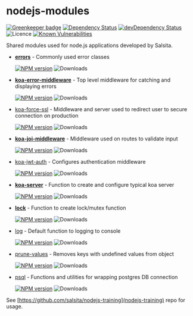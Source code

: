 # nodejs-modules

[![Greenkeeper badge](https://badges.greenkeeper.io/salsita/nodejs-modules.svg)](https://greenkeeper.io/)
[![Dependency Status](https://img.shields.io/david/salsita/nodejs-modules.svg)](https://david-dm.org/salsita/nodejs-modules)
[![devDependency Status](https://img.shields.io/david/dev/salsita/nodejs-modules.svg)](https://david-dm.org/salsita/nodejs-modules?type=dev)
![Licence](https://img.shields.io/npm/l/nodejs-modules.svg?style=flat)
[![Known Vulnerabilities](https://snyk.io/test/github/salsita/nodejs-modules/badge.svg)](https://snyk.io/test/github/salsita/nodejs-modules)

Shared modules used for node.js applications developed by Salsita.

- **[errors](./packages/errors)** - Commonly used error classes

  [![NPM version](https://img.shields.io/npm/v/@salsita/errors.svg)](https://www.npmjs.com/package/@salsita/errors)
  ![Downloads](https://img.shields.io/npm/dm/@salsita/errors.svg?style=flat)

- **[koa-error-middleware](./packages/koa-error-middleware)** - Top level middleware for catching and displaying errors

  [![NPM version](https://img.shields.io/npm/v/@salsita/koa-error-middleware.svg)](https://www.npmjs.com/package/@salsita/koa-error-middleware)
  ![Downloads](https://img.shields.io/npm/dm/@salsita/koa-error-middleware.svg?style=flat)

- [koa-force-ssl](./packages/koa-force-ssl) - Middleware and server used to redirect user to secure connection on production

  [![NPM version](https://img.shields.io/npm/v/@salsita/koa-force-ssl.svg)](https://www.npmjs.com/package/@salsita/koa-force-ssl)
  ![Downloads](https://img.shields.io/npm/dm/@salsita/koa-force-ssl.svg?style=flat)

- **[koa-joi-middleware](./packages/koa-joi-middleware)** - Middleware used on routes to validate input

  [![NPM version](https://img.shields.io/npm/v/@salsita/koa-joi-middleware.svg)](https://www.npmjs.com/package/@salsita/koa-joi-middleware)
  ![Downloads](https://img.shields.io/npm/dm/@salsita/koa-joi-middleware.svg?style=flat)

- [koa-jwt-auth](./packages/koa-jwt-auth) - Configures authentication middleware

  [![NPM version](https://img.shields.io/npm/v/@salsita/koa-jwt-auth.svg)](https://www.npmjs.com/package/@salsita/koa-jwt-auth)
  ![Downloads](https://img.shields.io/npm/dm/@salsita/koa-jwt-auth.svg?style=flat)

- **[koa-server](./packages/koa-server)** - Function to create and configure typical koa server

  [![NPM version](https://img.shields.io/npm/v/@salsita/koa-server.svg)](https://www.npmjs.com/package/@salsita/koa-server)
  ![Downloads](https://img.shields.io/npm/dm/@salsita/koa-server.svg?style=flat)

- **[lock](./packages/lock)** - Function to create lock/mutex function

  [![NPM version](https://img.shields.io/npm/v/@salsita/lock.svg)](https://www.npmjs.com/package/@salsita/lock)
  ![Downloads](https://img.shields.io/npm/dm/@salsita/lock.svg?style=flat)

- [log](./packages/log) - Default function to logging to console

  [![NPM version](https://img.shields.io/npm/v/@salsita/log.svg)](https://www.npmjs.com/package/@salsita/log)
  ![Downloads](https://img.shields.io/npm/dm/@salsita/log.svg?style=flat)

- [prune-values](./packages/prune-values) - Removes keys with undefined values from object

  [![NPM version](https://img.shields.io/npm/v/@salsita/prune-values.svg)](https://www.npmjs.com/package/@salsita/prune-values)
  ![Downloads](https://img.shields.io/npm/dm/@salsita/prune-values.svg?style=flat)

- [psql](./packages/psql) - Functions and utilities for wrapping postgres DB connection

  [![NPM version](https://img.shields.io/npm/v/@salsita/psql.svg)](https://www.npmjs.com/package/@salsita/psql)
  ![Downloads](https://img.shields.io/npm/dm/@salsita/psql.svg?style=flat)

See [https://github.com/salsita/nodejs-training](nodejs-training) repo for usage.
